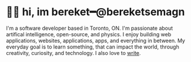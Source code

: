 <h1><b>👋🏽 hi, im bereket━@bereketsemagn</b></h1>

I'm a software developer based in Toronto, ON. I'm passionate about artifical intelligence, open-source, and physics. I enjoy building web applications, websites, applications, apps, and everything in between. My everyday goal is to learn something, that can impact the world, through creativity, curiosity, and technology. I also love to <a href="https://bereketsemagn.tk/blog">write</a>.
